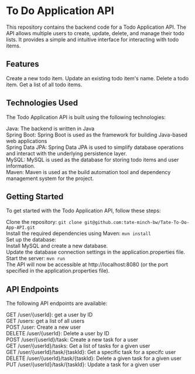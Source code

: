 # **To Do Application API**<br>
This repository contains the backend code for a Todo Application API. The API allows multiple users to create, update, delete, and manage their todo lists. It provides a simple and intuitive interface for interacting with todo items.

## **Features**<br>
Create a new todo item.
Update an existing todo item's name.
Delete a todo item.
Get a list of all todo items.

## **Technologies Used**<br>
The Todo Application API is built using the following technologies:<br>

Java: The backend is written in Java<br>
Spring Boot: Spring Boot is used as the framework for building Java-based web applications<br>
Spring Data JPA: Spring Data JPA is used to simplify database operations and interact with the underlying persistence layer.<br>
MySQL: MySQL is used as the database for storing todo items and user information.<br>
Maven: Maven is used as the build automation tool and dependency management system for the project.<br>

## **Getting Started**<br>
To get started with the Todo Application API, follow these steps:<br>

Clone the repository: ```git clone git@github.com:tate-minch-bw/Tate-To-Do-App-API.git```<br>
Install the required dependencies using Maven: ```mvn install```<br>
Set up the database:<br>
Install MySQL and create a new database.<br>
Update the database connection settings in the application.properties file.<br>
Start the server: ```mvn run```<br>
The API will now be accessible at http://localhost:8080 (or the port specified in the application.properties file).<br>

## **API Endpoints**<br>
The following API endpoints are available:<br>

GET /user/{userId}: get a user by ID<br>
GET /users: get a list of all users<br>
POST /user: Create a new user<br>
DELETE /user/{userId}: Delete a user by ID<br>
POST /user/{userId}/task: Create a new task for a user<br>
GET /user/{userId}/tasks: Get a list of tasks for a given user<br>
GET /user/{userId}/task/{taskId}: Get a specific task for a specifc user<br>
DELETE /user/{userId}/task/{taskId}: Delete a given task for a given user<br>
PUT /user/{userId}/task/{taskId}: Update a task for a given user<br>
